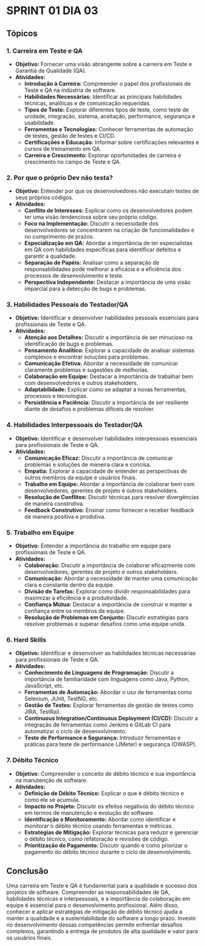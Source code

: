 # SPRINT 01 DIA 03

## Tópicos

### 1. Carreira em Teste e QA

- **Objetivo:** Fornecer uma visão abrangente sobre a carreira em Teste e Garantia de Qualidade (QA).
- **Atividades:**
  - **Introdução à Carreira:** Compreender o papel dos profissionais de Teste e QA na indústria de software.
  - **Habilidades Necessárias:** Identificar as principais habilidades técnicas, analíticas e de comunicação requeridas.
  - **Tipos de Teste:** Explorar diferentes tipos de teste, como teste de unidade, integração, sistema, aceitação, performance, segurança e usabilidade.
  - **Ferramentas e Tecnologias:** Conhecer ferramentas de automação de testes, gestão de testes e CI/CD.
  - **Certificações e Educação:** Informar sobre certificações relevantes e cursos de treinamento em QA.
  - **Carreira e Crescimento:** Explorar oportunidades de carreira e crescimento no campo de Teste e QA.

### 2. Por que o próprio Dev não testa?

- **Objetivo:** Entender por que os desenvolvedores não executam testes de seus próprios códigos.
- **Atividades:**
  - **Conflito de Interesses:** Explicar como os desenvolvedores podem ter uma visão tendenciosa sobre seu próprio código.
  - **Foco na Implementação:** Discutir a necessidade dos desenvolvedores se concentrarem na criação de funcionalidades e no cumprimento de prazos.
  - **Especialização em QA:** Abordar a importância de ter especialistas em QA com habilidades específicas para identificar defeitos e garantir a qualidade.
  - **Separação de Papéis:** Analisar como a separação de responsabilidades pode melhorar a eficácia e a eficiência dos processos de desenvolvimento e teste.
  - **Perspectiva Independente:** Destacar a importância de uma visão imparcial para a detecção de bugs e problemas.

### 3. Habilidades Pessoais do Testador/QA

- **Objetivo:** Identificar e desenvolver habilidades pessoais essenciais para profissionais de Teste e QA.
- **Atividades:**
  - **Atenção aos Detalhes:** Discutir a importância de ser minucioso na identificação de bugs e problemas.
  - **Pensamento Analítico:** Explorar a capacidade de analisar sistemas complexos e encontrar soluções para problemas.
  - **Comunicação Efetiva:** Abordar a necessidade de comunicar claramente problemas e sugestões de melhorias.
  - **Colaboração em Equipe:** Destacar a importância de trabalhar bem com desenvolvedores e outros stakeholders.
  - **Adaptabilidade:** Explicar como se adaptar a novas ferramentas, processos e tecnologias.
  - **Persistência e Paciência:** Discutir a importância de ser resiliente diante de desafios e problemas difíceis de resolver.

 ### 4. Habilidades Interpessoais do Testador/QA

- **Objetivo:** Identificar e desenvolver habilidades interpessoais essenciais para profissionais de Teste e QA.
- **Atividades:**
  - **Comunicação Eficaz:** Discutir a importância de comunicar problemas e soluções de maneira clara e concisa.
  - **Empatia:** Explorar a capacidade de entender as perspectivas de outros membros da equipe e usuários finais.
  - **Trabalho em Equipe:** Abordar a importância de colaborar bem com desenvolvedores, gerentes de projeto e outros stakeholders.
  - **Resolução de Conflitos:** Discutir técnicas para resolver divergências de maneira construtiva.
  - **Feedback Construtivo:** Ensinar como fornecer e receber feedback de maneira positiva e produtiva.

### 5. Trabalho em Equipe

- **Objetivo:** Entender a importância do trabalho em equipe para profissionais de Teste e QA.
- **Atividades:**
  - **Colaboração:** Discutir a importância de colaborar eficazmente com desenvolvedores, gerentes de projeto e outros stakeholders.
  - **Comunicação:** Abordar a necessidade de manter uma comunicação clara e constante dentro da equipe.
  - **Divisão de Tarefas:** Explorar como dividir responsabilidades para maximizar a eficiência e a produtividade.
  - **Confiança Mútua:** Destacar a importância de construir e manter a confiança entre os membros da equipe.
  - **Resolução de Problemas em Conjunto:** Discutir estratégias para resolver problemas e superar desafios como uma equipe unida.
 
### 6. Hard Skills

- **Objetivo:** Identificar e desenvolver as habilidades técnicas necessárias para profissionais de Teste e QA.
- **Atividades:**
  - **Conhecimento de Linguagens de Programação:** Discutir a importância de familiaridade com linguagens como Java, Python, JavaScript, etc.
  - **Ferramentas de Automação:** Abordar o uso de ferramentas como Selenium, JUnit, TestNG, etc.
  - **Gestão de Testes:** Explorar ferramentas de gestão de testes como JIRA, TestRail.
  - **Continuous Integration/Continuous Deployment (CI/CD):** Discutir a integração de ferramentas como Jenkins e GitLab CI para automatizar o ciclo de desenvolvimento.
  - **Teste de Performance e Segurança:** Introduzir ferramentas e práticas para teste de performance (JMeter) e segurança (OWASP).

### 7. Débito Técnico

- **Objetivo:** Compreender o conceito de débito técnico e sua importância na manutenção de software.
- **Atividades:**
  - **Definição de Débito Técnico:** Explicar o que é débito técnico e como ele se acumula.
  - **Impacto no Projeto:** Discutir os efeitos negativos do débito técnico em termos de manutenção e evolução do software.
  - **Identificação e Monitoramento:** Abordar como identificar e monitorar o débito técnico usando ferramentas e métricas.
  - **Estratégias de Mitigação:** Explorar técnicas para reduzir e gerenciar o débito técnico, como refatoração e revisões de código.
  - **Prioritização de Pagamento:** Discutir quando e como priorizar o pagamento do débito técnico durante o ciclo de desenvolvimento.

## Conclusão

Uma carreira em Teste e QA é fundamental para a qualidade e sucesso dos projetos de software. Compreender as responsabilidades de QA, habilidades técnicas e interpessoais, e a importância da colaboração em equipe é essencial para o desenvolvimento profissional. Além disso, conhecer e aplicar estratégias de mitigação de débito técnico ajuda a manter a qualidade e a sustentabilidade do software a longo prazo. Investir no desenvolvimento dessas competências permite enfrentar desafios complexos, garantindo a entrega de produtos de alta qualidade e valor para os usuários finais.




















